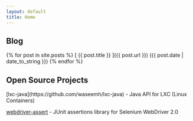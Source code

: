 ```yaml
---
layout: default
title: Home
---
```


<h2>Blog</h2>
{% for post in site.posts %}
   [ {{ post.title }} ]({{ post.url }}) ({{ post.date | date_to_string }})
{% endfor %}

<h2>Open Source Projects</h2>
[lxc-java](https://github.com/waseemh/lxc-java) - Java API for LXC (Linux Containers)

[webdriver-assert](https://github.com/waseemh/webdriver-assert) - JUnit assertions library for Selenium WebDriver 2.0
